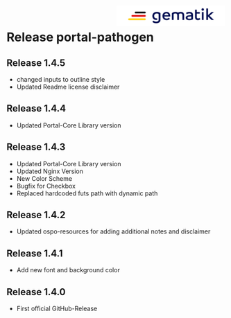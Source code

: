 <img align="right" width="250" height="47" src="./media/Gematik_Logo_Flag.png"/> <br/>      

# Release portal-pathogen

## Release 1.4.5
- changed inputs to outline style
- Updated Readme license disclaimer

## Release 1.4.4
- Updated Portal-Core Library version

## Release 1.4.3
- Updated Portal-Core Library version
- Updated Nginx Version
- New Color Scheme
- Bugfix for Checkbox
- Replaced hardcoded futs path with dynamic path

## Release 1.4.2
- Updated ospo-resources for adding additional notes and disclaimer

## Release 1.4.1
- Add new font and background color

## Release 1.4.0
- First official GitHub-Release
